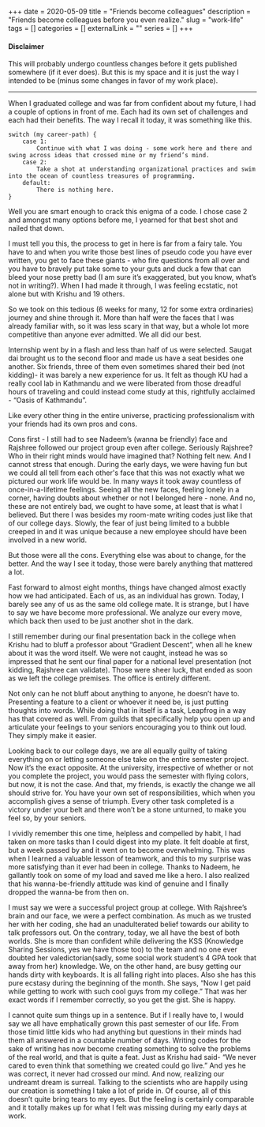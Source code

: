 +++
date = 2020-05-09
title = "Friends become colleagues"
description = "Friends become colleagues before you even realize."
slug = "work-life"
tags = []
categories = []
externalLink = ""
series = []
+++

#### Disclaimer

This will probably undergo countless changes before it gets published somewhere (if it ever does). But this is my space and it is just the way I intended to be (minus some changes in favor of my work place).

----


When I graduated college and was far from confident about my future, I had a couple of options in front of me. Each had its own set of challenges and each had their benefits. The way I recall it today, it was something like this.

```
switch (my career-path) {
	case 1:
		Continue with what I was doing - some work here and there and swing across ideas that crossed mine or my friend’s mind.
	case 2: 
		Take a shot at understanding organizational practices and swim into the ocean of countless treasures of programming.
	default:
		There is nothing here.
}
```

Well you are smart enough to crack this enigma of a code. I chose case 2 and amongst many options before me, I yearned for that best shot and nailed that down.

I must tell you this, the process to get in here is far from a fairy tale. You have to and when you write those best lines of pseudo code you have ever written, you get to face these giants - who fire questions from all over and you have to bravely put take some to your guts and duck a few that can bleed your nose pretty bad (I am sure it’s exaggerated, but you know, what’s not in writing?). When I had made it through, I was feeling ecstatic, not alone but with Krishu and 19 others.

So we took on this tedious (6 weeks for many, 12 for some extra ordinaries) journey and shine through it. More than half were the faces that I was already familiar with, so it was less scary in that way, but a whole lot more competitive than anyone ever admitted. We all did our best.

Internship went by in a flash and less than half of us were selected. Saugat dai brought us to the second floor and made us have a seat besides one another. Six friends, three of them even sometimes shared their bed (not kidding)- it was barely a new experience for us. It felt as though KU had a really cool lab in Kathmandu and we were liberated from those dreadful hours of traveling and could instead come study at this, rightfully acclaimed - “Oasis of Kathmandu”.

Like every other thing in the entire universe, practicing professionalism with your friends had its own pros and cons. 

Cons first - I still had to see Nadeem’s (wanna be friendly) face and Rajshree followed our project group even after college. Seriously Rajshree? Who in their right minds would have imagined that? Nothing felt new. And I cannot stress that enough. During the early days, we were having fun but we could all tell from each other's face that this was not exactly what we pictured our work life would be. In many ways it took away countless of once-in-a-lifetime feelings. Seeing all the new faces, feeling lonely in a corner, having doubts about whether or not I belonged here - none. And no, these are not entirely bad, we ought to have some, at least that is what I believed. But there I was besides my room-mate writing codes just like that of our college days. Slowly, the fear of just being limited to a bubble creeped in and it was unique because a new employee should have been involved in a new world.

But those were all the cons. Everything else was about to change, for the better. And the way I see it today, those were barely anything that mattered a lot.

Fast forward to almost eight months, things have changed almost exactly how we had anticipated. Each of us, as an individual has grown. Today, I barely see any of us as the same old college mate. It is strange, but I have to say we have become more professional. We analyze our every move, which back then used to be just another shot in the dark.

I still remember during our final presentation back in the college when Krishu had to bluff a professor about “Gradient Descent”, when all he knew about it was the word itself. We were not caught, instead he was so impressed that he sent our final paper for a national level presentation (not kidding, Rajshree can validate). Those were sheer luck, that ended as soon as we left the college premises. The office is entirely different.

Not only can he not bluff about anything to anyone, he doesn’t have to. Presenting a feature to a client or whoever it need be, is just putting thoughts into words. While doing that in itself is a task, Leapfrog in a way has that covered as well. From guilds that specifically help you open up and articulate your feelings to your seniors encouraging you to think out loud. They simply make it easier.

Looking back to our college days, we are all equally guilty of taking everything on or letting someone else take on the entire semester project. Now it’s the exact opposite. At the university, irrespective of whether or not you complete the project, you would pass the semester with flying colors, but now, it is not the case. And that, my friends, is exactly the change we all should strive for. You have your own set of responsibilities, which when you accomplish gives a sense of triumph. Every other task completed is a victory under your belt and there won’t be a stone unturned, to make you feel so, by your seniors.

I vividly remember this one time, helpless and compelled by habit, I had taken on more tasks than I could digest into my plate. It felt doable at first, but a week passed by and it went on to become overwhelming. This was when I learned a valuable lesson of teamwork, and this to my surprise was more satisfying than it ever had been in college. Thanks to Nadeem, he gallantly took on some of my load and saved me like a hero. I also realized that his wanna-be-friendly attitude was kind of genuine and I finally dropped the wanna-be from then on.

I must say we were a successful project group at college. With Rajshree’s brain and our face, we were a perfect combination. As much as we trusted her with her coding, she had an unadulterated belief towards our ability to talk professors out. On the contrary, today, we all have the best of both worlds. She is more than confident while delivering the KSS (Knowledge Sharing Sessions, yes we have those too) to the team and no one ever doubted her valedictorian(sadly, some social work student’s 4 GPA took that away from her) knowledge. We, on the other hand, are busy getting our hands dirty with keyboards. It is all falling right into places. Also she has this pure ecstasy during the beginning of the month. She says, “Now I get paid while getting to work with such cool guys from my college.” That was her exact words if I remember correctly, so you get the gist. She is happy.

I cannot quite sum things up in a sentence. But if I really have to, I would say we all have emphatically grown this past semester of our life. From those timid little kids who had anything but questions in their minds had them all answered in a countable number of days. Writing codes for the sake of writing has now become creating something to solve the problems of the real world, and that is quite a feat. Just as Krishu had said- “We never cared to even think that something we created could go live.” And yes he was correct, it never had crossed our mind. And now, realizing our undreamt dream is surreal. Talking to the scientists who are happily using our creation is something I take a lot of pride in. Of course, all of this doesn’t quite bring tears to my eyes. But the feeling is certainly comparable and it totally makes up for what I felt was missing during my early days at work.

